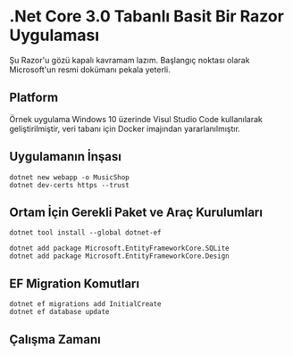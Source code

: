 # .Net Core 3.0 Tabanlı Basit Bir Razor Uygulaması

Şu Razor'u gözü kapalı kavramam lazım. Başlangıç noktası olarak Microsoft'un resmi dokümanı pekala yeterli. 

## Platform

Örnek uygulama Windows 10 üzerinde Visul Studio Code kullanılarak geliştirilmiştir, veri tabanı için Docker imajından yararlanılmıştır.

## Uygulamanın İnşası

```
dotnet new webapp -o MusicShop
dotnet dev-certs https --trust
```
## Ortam İçin Gerekli Paket ve Araç Kurulumları

```
dotnet tool install --global dotnet-ef

dotnet add package Microsoft.EntityFrameworkCore.SQLite
dotnet add package Microsoft.EntityFrameworkCore.Design
```

## EF Migration Komutları

```
dotnet ef migrations add InitialCreate
dotnet ef database update
```

## Çalışma Zamanı